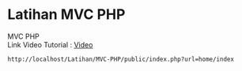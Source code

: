 # Latihan MVC PHP
MVC PHP
 <br>
 Link Video Tutorial : [Video](https://www.youtube.com/watch?v=hTd1AGxcX0g)
 <br>
 
```
http://localhost/Latihan/MVC-PHP/public/index.php?url=home/index
```
